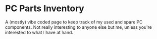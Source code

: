 # PC Parts Inventory

A (mostly) vibe coded page to keep track of my used and spare PC components. Not really interesting to anyone else but me, unless you're interested to what I have at hand.
